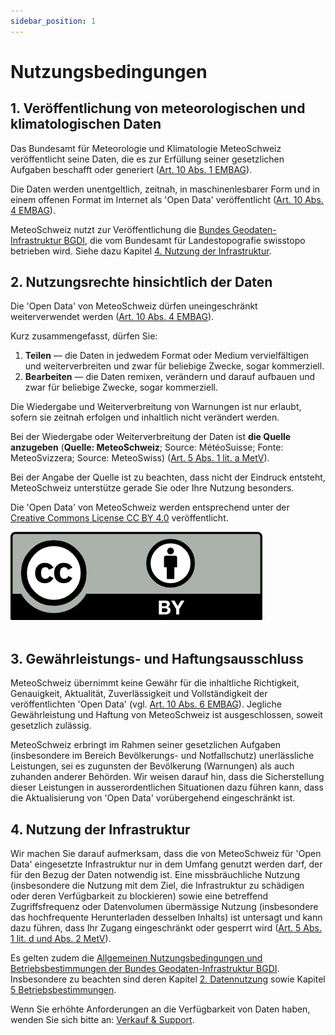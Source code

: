 ```yaml
---
sidebar_position: 1
---
```


# Nutzungsbedingungen

## 1. Veröffentlichung von meteorologischen und klimatologischen Daten
Das Bundesamt für Meteorologie und Klimatologie MeteoSchweiz veröffentlicht seine Daten, die es zur Erfüllung seiner gesetzlichen Aufgaben beschafft oder generiert ([Art. 10 Abs. 1 EMBAG](https://www.fedlex.admin.ch/eli/cc/2023/682/de#art_10)).

Die Daten werden unentgeltlich, zeitnah, in maschinenlesbarer Form und in einem offenen Format im Internet als 'Open Data' veröffentlicht ([Art. 10 Abs. 4 EMBAG](https://www.fedlex.admin.ch/eli/cc/2023/682/de#art_10)).

MeteoSchweiz nutzt zur Veröffentlichung die [Bundes Geodaten-Infrastruktur BGDI](https://www.geo.admin.ch/de/impressum-verantwortlichkeiten-und-kontakte), die vom Bundesamt für Landestopografie swisstopo betrieben wird. Siehe dazu Kapitel [4. Nutzung der Infrastruktur](#4-nutzung-der-infrastruktur).  



## 2. Nutzungsrechte hinsichtlich der Daten
Die 'Open Data' von MeteoSchweiz dürfen uneingeschränkt weiterverwendet werden ([Art. 10 Abs. 4 EMBAG](https://www.fedlex.admin.ch/eli/cc/2023/682/de#art_10)).

Kurz zusammengefasst, dürfen Sie:
1. **Teilen** — die Daten in jedwedem Format oder Medium vervielfältigen und weiterverbreiten und zwar für beliebige Zwecke, sogar kommerziell.
2. **Bearbeiten** — die Daten remixen, verändern und darauf aufbauen und zwar für beliebige Zwecke, sogar kommerziell.

Die Wiedergabe und Weiterverbreitung von Warnungen ist nur erlaubt, sofern sie zeitnah erfolgen und inhaltlich nicht verändert werden.

Bei der <!-- (unveränderten) --> Wiedergabe oder Weiterverbreitung der Daten ist **die Quelle anzugeben** (**Quelle: MeteoSchweiz**; Source: MétéoSuisse; Fonte: MeteoSvizzera; Source: MeteoSwiss) ([Art. 5 Abs. 1 lit. a MetV](https://www.fedlex.admin.ch/eli/cc/2024/452/de#art_5)).

Bei der Angabe der Quelle ist zu beachten, dass nicht der Eindruck entsteht, MeteoSchweiz unterstütze gerade Sie oder Ihre Nutzung besonders.

Die 'Open Data' von MeteoSchweiz werden entsprechend unter der [Creative Commons License CC BY 4.0](https://creativecommons.org/licenses/by/4.0/deed.de) veröffentlicht.

![CC BY Logo](./static/docs_img/cc-by.png) <br></br>


## 3. Gewährleistungs- und Haftungsausschluss
MeteoSchweiz übernimmt keine Gewähr für die inhaltliche Richtigkeit, Genauigkeit, Aktualität, Zuverlässigkeit und Vollständigkeit der veröffentlichten 'Open Data' (vgl. [Art. 10 Abs. 6 EMBAG](https://www.fedlex.admin.ch/eli/cc/2023/682/de#art_10)). Jegliche Gewährleistung und Haftung von MeteoSchweiz ist ausgeschlossen, soweit gesetzlich zulässig. 

MeteoSchweiz erbringt im Rahmen seiner gesetzlichen Aufgaben (insbesondere im Bereich Bevölkerungs- und Notfallschutz) unerlässliche Leistungen, sei es zugunsten der Bevölkerung (Warnungen) als auch zuhanden anderer Behörden. Wir weisen darauf hin, dass die Sicherstellung dieser Leistungen in ausserordentlichen Situationen dazu führen kann, dass die Aktualisierung von 'Open Data' vorübergehend eingeschränkt ist. 


## 4. Nutzung der Infrastruktur
Wir machen Sie darauf aufmerksam, dass die von MeteoSchweiz für 'Open Data' eingesetzte Infrastruktur nur in dem Umfang genutzt werden darf, der für den Bezug der Daten notwendig ist. Eine missbräuchliche Nutzung (insbesondere die Nutzung mit dem Ziel, die Infrastruktur zu schädigen oder deren Verfügbarkeit zu blockieren) sowie eine betreffend Zugriffsfrequenz oder Datenvolumen übermässige Nutzung (insbesondere das hochfrequente Herunterladen desselben Inhalts) ist untersagt und kann dazu führen, dass Ihr Zugang eingeschränkt oder gesperrt wird ([Art. 5 Abs. 1 lit. d und Abs. 2 MetV](https://www.fedlex.admin.ch/eli/cc/2024/452/de#art_5)).

Es gelten zudem die [Allgemeinen Nutzungsbedingungen und Betriebsbestimmungen der Bundes Geodaten-Infrastruktur BGDI](https://www.geo.admin.ch/de/allgemeine-nutzungsbedingungen-bgdi). Insbesondere zu beachten sind deren Kapitel [2. Datennutzung](https://www.geo.admin.ch/de/allgemeine-nutzungsbedingungen-bgdi#2.-Datennutzung) sowie Kapitel [5 Betriebsbestimmungen](https://www.geo.admin.ch/de/allgemeine-nutzungsbedingungen-bgdi#5-Betriebsbestimmungen).

Wenn Sie erhöhte Anforderungen an die Verfügbarkeit von Daten haben, wenden Sie sich bitte an: [Verkauf & Support](https://www.meteoswiss.admin.ch/about-us/contact/contact-form.html).

